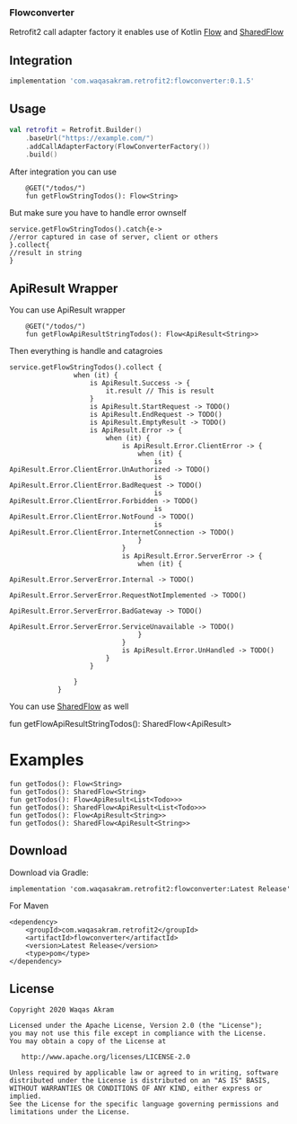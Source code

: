 ### Flowconverter
 Retrofit2 call adapter factory it enables use of Kotlin [Flow](https://kotlinlang.org/docs/reference/coroutines/flow.html) and [SharedFlow](https://kotlin.github.io/kotlinx.coroutines/kotlinx-coroutines-core/kotlinx.coroutines.flow/-shared-flow/)
 
## Integration

```gradle
implementation 'com.waqasakram.retrofit2:flowconverter:0.1.5'
```
## Usage
```kotlin
val retrofit = Retrofit.Builder()
    .baseUrl("https://example.com/")
    .addCallAdapterFactory(FlowConverterFactory())
    .build()
```
After integration you can use 
```
    @GET("/todos/")
    fun getFlowStringTodos(): Flow<String>
```
But make sure you have to handle error ownself

```
service.getFlowStringTodos().catch{e->
//error captured in case of server, client or others
}.collect{
//result in string
}
```
## ApiResult Wrapper
You can use ApiResult<T> wrapper
```
    @GET("/todos/")
    fun getFlowApiResultStringTodos(): Flow<ApiResult<String>>
```
Then everything is handle and catagroies
```
service.getFlowStringTodos().collect {
                when (it) {
                    is ApiResult.Success -> {
                        it.result // This is result
                    }
                    is ApiResult.StartRequest -> TODO()
                    is ApiResult.EndRequest -> TODO()
                    is ApiResult.EmptyResult -> TODO()
                    is ApiResult.Error -> {
                        when (it) {
                            is ApiResult.Error.ClientError -> {
                                when (it) {
                                    is ApiResult.Error.ClientError.UnAuthorized -> TODO()
                                    is ApiResult.Error.ClientError.BadRequest -> TODO()
                                    is ApiResult.Error.ClientError.Forbidden -> TODO()
                                    is ApiResult.Error.ClientError.NotFound -> TODO()
                                    is ApiResult.Error.ClientError.InternetConnection -> TODO()
                                }
                            }
                            is ApiResult.Error.ServerError -> {
                                when (it) {
                                    ApiResult.Error.ServerError.Internal -> TODO()
                                    ApiResult.Error.ServerError.RequestNotImplemented -> TODO()
                                    ApiResult.Error.ServerError.BadGateway -> TODO()
                                    ApiResult.Error.ServerError.ServiceUnavailable -> TODO()
                                }
                            }
                            is ApiResult.Error.UnHandled -> TODO()
                        }
                    }

                }
            }
```
You can use [SharedFlow](https://kotlin.github.io/kotlinx.coroutines/kotlinx-coroutines-core/kotlinx.coroutines.flow/-shared-flow/) as well

fun getFlowApiResultStringTodos(): SharedFlow<ApiResult<String>>

# Examples
```
fun getTodos(): Flow<String>
fun getTodos(): SharedFlow<String>
fun getTodos(): Flow<ApiResult<List<Todo>>>
fun getTodos(): SharedFlow<ApiResult<List<Todo>>>
fun getTodos(): Flow<ApiResult<String>>
fun getTodos(): SharedFlow<ApiResult<String>>
```
## Download
Download via Gradle:

```
implementation 'com.waqasakram.retrofit2:flowconverter:Latest Release'
```

For Maven
```
<dependency>
	<groupId>com.waqasakram.retrofit2</groupId>
	<artifactId>flowconverter</artifactId>
	<version>Latest Release</version>
	<type>pom</type>
</dependency>
```

## License

```
Copyright 2020 Waqas Akram

Licensed under the Apache License, Version 2.0 (the "License");
you may not use this file except in compliance with the License.
You may obtain a copy of the License at

   http://www.apache.org/licenses/LICENSE-2.0

Unless required by applicable law or agreed to in writing, software
distributed under the License is distributed on an "AS IS" BASIS,
WITHOUT WARRANTIES OR CONDITIONS OF ANY KIND, either express or implied.
See the License for the specific language governing permissions and
limitations under the License.
```
